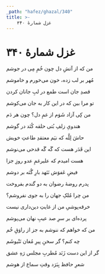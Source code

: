 ```yaml
---
_path: "hafez/ghazal/340"
title: >-
    غزل شمارهٔ ۳۴۰
---
```

# غزل شمارهٔ ۳۴۰

<div class="b" id="bn1"><div class="m1"><p>من که از آتشِ دل چون خُمِ مِی در جوشم</p></div>
<div class="m2"><p>مُهر بر لب زده، خون می‌خورم و خاموشم</p></div></div>
<div class="b" id="bn2"><div class="m1"><p>قصدِ جان است طمع در لبِ جانان کردن</p></div>
<div class="m2"><p>تو مرا بین که در این کار به جان می‌کوشم</p></div></div>
<div class="b" id="bn3"><div class="m1"><p>من کِی آزاد شَوَم از غمِ دل؟ چون هر دَم</p></div>
<div class="m2"><p>هندویِ زلفِ بُتی حلقه کُنَد در گوشم</p></div></div>
<div class="b" id="bn4"><div class="m1"><p>حاشَ لِلَّه که نیَم معتقدِ طاعتِ خویش</p></div>
<div class="m2"><p>این قَدَر هست که گَه گَه قدحی می‌نوشم</p></div></div>
<div class="b" id="bn5"><div class="m1"><p>هست امیدم که علیرغمِ عدو روزِ جزا</p></div>
<div class="m2"><p>فیضِ عَفوَش نَنَهد بارِ گُنَه بر دوشم</p></div></div>
<div class="b" id="bn6"><div class="m1"><p>پدرم روضهٔ رضوان به دو گندم بفروخت</p></div>
<div class="m2"><p>من چرا مُلکِ جهان را به جوی نفروشم؟</p></div></div>
<div class="b" id="bn7"><div class="m1"><p>خرقه‌پوشیِ من از غایتِ دین‌داری نیست</p></div>
<div class="m2"><p>پرده‌ای بر سرِ صد عیبِ نهان می‌پوشم</p></div></div>
<div class="b" id="bn8"><div class="m1"><p>من که خواهم که ننوشم به جز از راوَقِ خُم</p></div>
<div class="m2"><p>چه کنم؟ گر سخنِ پیرِ مُغان نَنْیوشَم</p></div></div>
<div class="b" id="bn9"><div class="m1"><p>گر از این دست زَنَد مُطربِ مجلس رَهِ عشق</p></div>
<div class="m2"><p>شعرِ حافظ بِبَرَد وقتِ سماع از هوشم</p></div></div>
